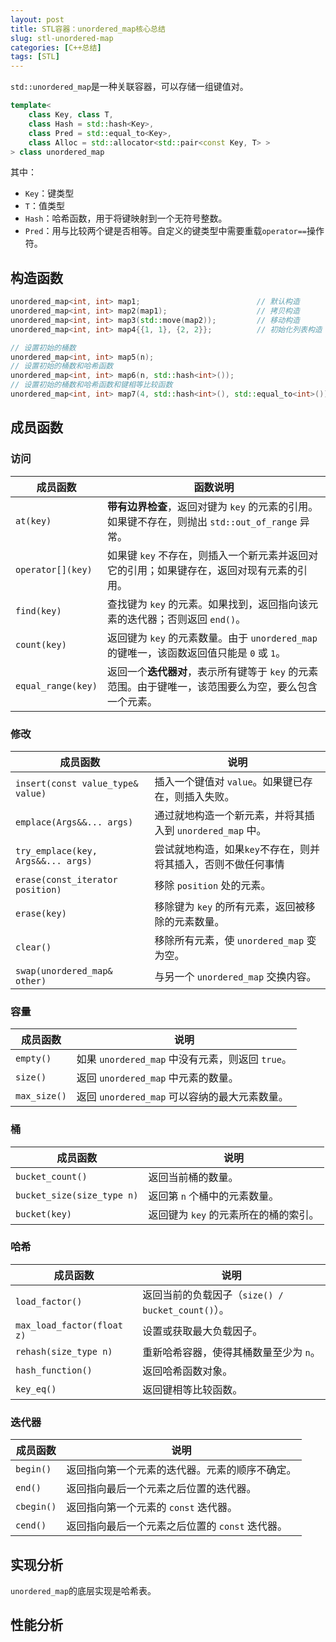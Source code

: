 ```yaml
---
layout: post
title: STL容器：unordered_map核心总结
slug: stl-unordered-map
categories: [C++总结]
tags: [STL]
---
```


`std::unordered_map`是一种关联容器，可以存储一组键值对。

```cpp
template<
	class Key, class T,
    class Hash = std::hash<Key>,
    class Pred = std::equal_to<Key>,
    class Alloc = std::allocator<std::pair<const Key, T> >
> class unordered_map
```

其中：

+   `Key`：键类型
+   `T`：值类型
+   `Hash`：哈希函数，用于将键映射到一个无符号整数。
+   `Pred`：用与比较两个键是否相等。自定义的键类型中需要重载`operator==`操作符。

## 构造函数

```cpp
unordered_map<int, int> map1;                          // 默认构造
unordered_map<int, int> map2(map1);                    // 拷贝构造
unordered_map<int, int> map3(std::move(map2));         // 移动构造
unordered_map<int, int> map4{{1, 1}, {2, 2}};          // 初始化列表构造

// 设置初始的桶数
unordered_map<int, int> map5(n);
// 设置初始的桶数和哈希函数
unordered_map<int, int> map6(n, std::hash<int>()); 
// 设置初始的桶数和哈希函数和键相等比较函数
unordered_map<int, int> map7(4, std::hash<int>(), std::equal_to<int>()); 
```

## 成员函数

### **访问**

| 成员函数                           | 函数说明                                                     |
| ---------------------------------- | ------------------------------------------------------------ |
| `at(key)`          | **带有边界检查**，返回对键为 `key` 的元素的引用。如果键不存在，则抛出 `std::out_of_range` 异常。 |
| `operator[](key)`  | 如果键 `key` 不存在，则插入一个新元素并返回对它的引用；如果键存在，返回对现有元素的引用。 |
| `find(key)`        | 查找键为 `key` 的元素。如果找到，返回指向该元素的迭代器；否则返回 `end()`。 |
| `count(key)`       | 返回键为 `key` 的元素数量。由于 `unordered_map` 的键唯一，该函数返回值只能是 `0` 或 `1`。 |
| `equal_range(key)` | 返回一个**迭代器对**，表示所有键等于 `key` 的元素范围。由于键唯一，该范围要么为空，要么包含一个元素。 |

### **修改**

| 成员函数                          | 说明                                                      |
| --------------------------------- | --------------------------------------------------------- |
| `insert(const value_type& value)` | 插入一个键值对 `value`。如果键已存在，则插入失败。        |
| `emplace(Args&&... args)`         | 通过就地构造一个新元素，并将其插入到 `unordered_map` 中。 |
| `try_emplace(key, Args&&... args)` | 尝试就地构造，如果`key`不存在，则并将其插入，否则不做任何事情 |
| `erase(const_iterator position)`  | 移除 `position` 处的元素。                                |
| `erase(key)`      | 移除键为 `key` 的所有元素，返回被移除的元素数量。         |
| `clear()`                         | 移除所有元素，使 `unordered_map` 变为空。                 |
| `swap(unordered_map& other)`      | 与另一个 `unordered_map` 交换内容。                       |

### **容量**

| 成员函数     | 说明                                             |
| ------------ | ------------------------------------------------ |
| `empty()`    | 如果 `unordered_map` 中没有元素，则返回 `true`。 |
| `size()`     | 返回 `unordered_map` 中元素的数量。              |
| `max_size()` | 返回 `unordered_map` 可以容纳的最大元素数量。    |

### **桶**

| 成员函数                      | 说明                                              |
| ----------------------------- | ------------------------------------------------- |
| `bucket_count()`              | 返回当前桶的数量。                                |
| `bucket_size(size_type n)`    | 返回第 `n` 个桶中的元素数量。                     |
| `bucket(key)` | 返回键为 `key` 的元素所在的桶的索引。             |


### **哈希**

| 成员函数                   | 说明                                              |
| -------------------------- | ------------------------------------------------- |
| `load_factor()`            | 返回当前的负载因子（`size() / bucket_count()`）。 |
| `max_load_factor(float z)` | 设置或获取最大负载因子。                          |
| `rehash(size_type n)`      | 重新哈希容器，使得其桶数量至少为 `n`。            |
| `hash_function()`          | 返回哈希函数对象。                                |
| `key_eq()`                 | 返回键相等比较函数。                              |

### **迭代器**

| 成员函数   | 说明                                            |
| ---------- | ----------------------------------------------- |
| `begin()`  | 返回指向第一个元素的迭代器。元素的顺序不确定。  |
| `end()`    | 返回指向最后一个元素之后位置的迭代器。          |
| `cbegin()` | 返回指向第一个元素的 `const` 迭代器。           |
| `cend()`   | 返回指向最后一个元素之后位置的 `const` 迭代器。 |

## 实现分析

`unordered_map`的底层实现是哈希表。



## 性能分析

